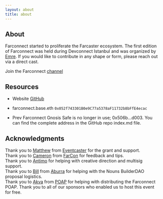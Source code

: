 ```yaml
---
layout: about
title: about
---
```

## About
Farconnect started to proliferate the Farcaster ecosystem. The first edition of Farconnect was held during Devconnect Istanbul and was organized by [Emre](https://warpcast.com/ekinci.eth). If you would like to contribute in any shape or form, please reach out via a direct cast.

Join the Farconnect [channel](https://warpcast.com/~/channel/farconnect)

## Resources
- Website [GitHub](https://github.com/farconnect/farconnect.github.io) 
- farconnect.base.eth `0x052f743301B0e9C77a5378aF11732b8bFfE4ecac` 

- Prev Farconnect Gnosis Safe is no longer in use; 0x506b...d003. You can find the complete address in the GitHub repo index.md file. 

## Acknowledgments
Thank you to [Matthew](https://warpcast.com/matthew) from [Eventcaster](https://eventcaster.xyz/) for the grant and support.  
Thank you to [Cameron](https://warpcast.com/cameron) from [FarCon](https://farcon.xyz/) for feedback and tips.  
Thank you to [Antimo](https://warpcast.com/antimofm.eth) for helping with creative direction and multisig support.  
Thank you to [Bill](https://warpcast.com/billzh.eth) from [Aburra](https://warpcast.com/aburra) for helping with the Nouns BuilderDAO proposal logistics.  
Thank you to [Akva](https://warpcast.com/akva) from [POAP](https://poap.xyz/) for helping with distributing the Farconnect POAP.
Thank you to all of our sponsors who enabled us to host this event for free.  
